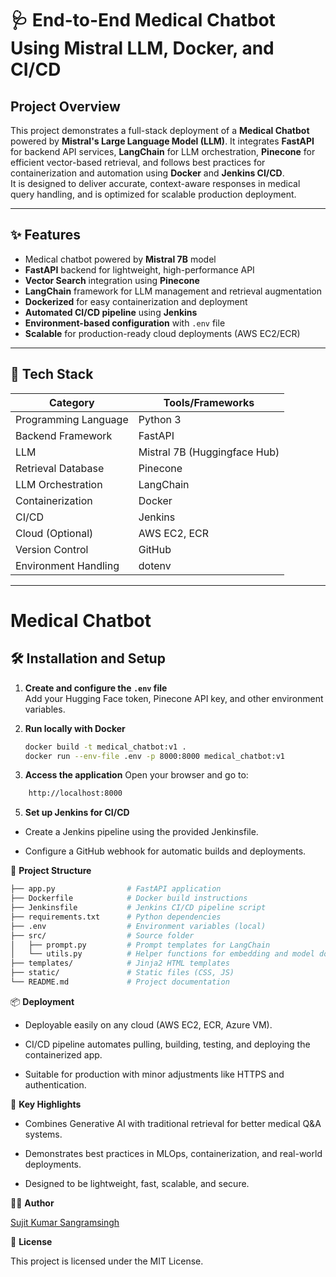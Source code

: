 # 🩺 End-to-End Medical Chatbot Using Mistral LLM, Docker, and CI/CD

## Project Overview

This project demonstrates a full-stack deployment of a **Medical Chatbot** powered by **Mistral's Large Language Model (LLM)**. It integrates **FastAPI** for backend API services, **LangChain** for LLM orchestration, **Pinecone** for efficient vector-based retrieval, and follows best practices for containerization and automation using **Docker** and **Jenkins CI/CD**.  
It is designed to deliver accurate, context-aware responses in medical query handling, and is optimized for scalable production deployment.

---

## ✨ Features

- Medical chatbot powered by **Mistral 7B** model
- **FastAPI** backend for lightweight, high-performance API
- **Vector Search** integration using **Pinecone**
- **LangChain** framework for LLM management and retrieval augmentation
- **Dockerized** for easy containerization and deployment
- **Automated CI/CD pipeline** using **Jenkins**
- **Environment-based configuration** with `.env` file
- **Scalable** for production-ready cloud deployments (AWS EC2/ECR)

---

## 🚀 Tech Stack

| Category             | Tools/Frameworks            |
|----------------------|-----------------------------|
| Programming Language | Python 3                    |
| Backend Framework    | FastAPI                     |
| LLM                  | Mistral 7B (Huggingface Hub)|
| Retrieval Database   | Pinecone                    |
| LLM Orchestration    | LangChain                   |
| Containerization     | Docker                      |
| CI/CD                | Jenkins                     |
| Cloud (Optional)     | AWS EC2, ECR                |
| Version Control      | GitHub                      |
| Environment Handling | dotenv                      |

---

# Medical Chatbot

## 🛠️ Installation and Setup

1. **Create and configure the `.env` file**  
   Add your Hugging Face token, Pinecone API key, and other environment variables.

2. **Run locally with Docker**  
   ```bash
   docker build -t medical_chatbot:v1 .
   docker run --env-file .env -p 8000:8000 medical_chatbot:v1


3. **Access the application**
  Open your browser and go to:
```bash 
    http://localhost:8000
```

5. **Set up Jenkins for CI/CD**

  - Create a Jenkins pipeline using the provided Jenkinsfile.

  - Configure a GitHub webhook for automatic builds and deployments.

📂  **Project Structure**
```bash
├── app.py                # FastAPI application
├── Dockerfile            # Docker build instructions
├── Jenkinsfile           # Jenkins CI/CD pipeline script
├── requirements.txt      # Python dependencies
├── .env                  # Environment variables (local)
├── src/                  # Source folder
│   ├── prompt.py         # Prompt templates for LangChain
│   └── utils.py          # Helper functions for embedding and model download
├── templates/            # Jinja2 HTML templates
├── static/               # Static files (CSS, JS)
└── README.md             # Project documentation
```

📦  **Deployment**

  - Deployable easily on any cloud (AWS EC2, ECR, Azure VM).

  - CI/CD pipeline automates pulling, building, testing, and deploying the containerized app.

  - Suitable for production with minor adjustments like HTTPS and authentication.

📢  **Key Highlights**

  - Combines Generative AI with traditional retrieval for better medical Q&A systems.

  - Demonstrates best practices in MLOps, containerization, and real-world deployments.

  - Designed to be lightweight, fast, scalable, and secure.

🧑‍💻  **Author**

   [Sujit Kumar Sangramsingh](https://www.linkedin.com/in/roy98210/)

📜  **License**

  This project is licensed under the MIT License.

